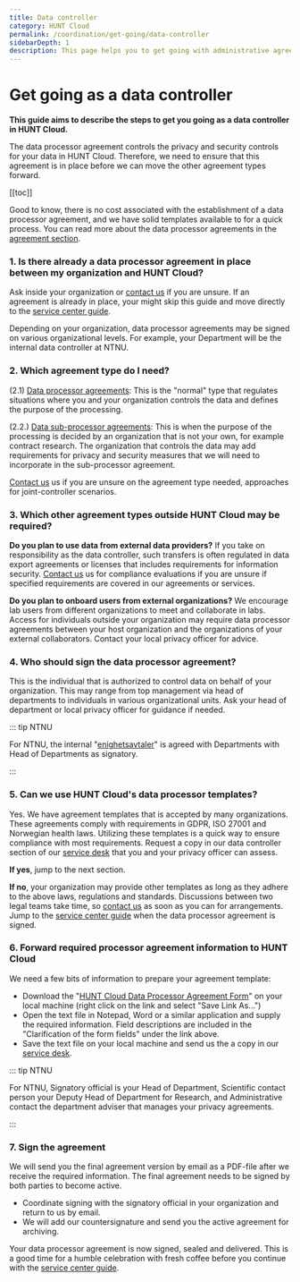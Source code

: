 ```yaml
---
title: Data controller
category: HUNT Cloud
permalink: /coordination/get-going/data-controller
sidebarDepth: 1
description: This page helps you to get going with administrative agreements in HUNT Cloud.
---
```


# Get going as a data controller

**This guide aims to describe the steps to get you going as a data controller in HUNT Cloud.**

The data processor agreement controls the privacy and security controls for your data in HUNT Cloud. Therefore, we need to ensure that this agreement is in place before we can move the other agreement types forward. 

[[toc]]

Good to know, there is no cost associated with the establishment of a data processor agreement, and we have solid templates available to for a quick process. You can read more about the data processor agreements in the [agreement section](/agreements/overview/#data-processor-agreement). 


### 1. Is there already a data processor agreement in place between my organization and HUNT Cloud?

Ask inside your organization or [contact us](/contact) if you are unsure. If an agreement is already in place, your might skip this guide and move directly to the [service center guide](/coordination/get-going/service-center).

Depending on your organization, data processor agreements may be signed on various organizational levels. For example, your Department will be the internal data controller at NTNU. 

### 2. Which agreement type do I need?

(2.1) [Data processor agreements](/agreements/overview/#data-processor-agreement): This is the "normal" type that regulates situations where you and your organization controls the data and defines the purpose of the processing.

(2.2.) [Data sub-processor agreements](/agreements/overview/#data-subprocessor-agreement): This is when the purpose of the processing is decided by an organization that is not your own, for example contract research. The organization that controls the data may add requirements for privacy and security measures that we will need to incorporate in the sub-processor agreement. 

[Contact us](/contact) us if you are unsure on the agreement type needed, approaches for joint-controller scenarios. 

### 3. Which other agreement types outside HUNT Cloud may be required?

**Do you plan to use data from external data providers?** If you take on responsibility as the data controller, such transfers is often regulated in data export agreements or licenses that includes requirements for information security. [Contact us](/contact) us for compliance evaluations if you are unsure if specified requirements are covered in our agreements or services.

**Do you plan to onboard users from external organizations?** We encourage lab users from different organizations to meet and collaborate in labs. Access for individuals outside your organization may require data processor agreements between your host organization and the organizations of your external collaborators. Contact your local privacy officer for advice.

### 4. Who should sign the data processor agreement? 

This is the individual that is authorized to control data on behalf of your organization. This may range from top management via head of departments to individuals in various organizational units. Ask your head of department or local privacy officer for guidance if needed.

::: tip NTNU

For NTNU, the internal "[enighetsavtaler](/agreements/overview/#agreements-within-ntnu)" is agreed with Departments with Head of Departments as signatory.

:::


### 5. Can we use HUNT Cloud's data processor templates?

Yes. We have agreement templates that is accepted by many organizations. These agreements comply with requirements in GDPR, ISO 27001 and Norwegian health laws. Utilizing these templates is a quick way to ensure compliance with most requirements. Request a copy in our data controller section of our [service desk](/service-desk/data-controller-orders/#new-data-processor-agreement) that you and your privacy officer can assess.

**If yes**, jump to the next section. 

**If no**, your organization may provide other templates as long as they adhere to the above laws, regulations and standards. Discussions between two legal teams take time, so [contact us](/contact) as soon as you can for arrangements. Jump to the [service center guide](/coordination/get-going/service-center) when the data processor agreement is signed.

### 6. Forward required processor agreement information to HUNT Cloud

We need a few bits of information to prepare your agreement template:
 
- Download the "[HUNT Cloud Data Processor Agreement Form](/agreements/overview/#required-information)" on your local machine (right click on the link and select "Save Link As...")
- Open the text file in Notepad, Word or a similar application and supply the required information. Field descriptions are included in the "Clarification of the form fields" under the link above. 
- Save the text file on your local machine and send us the a copy in our [service desk](/service-desk/data-controller-orders/#new-data-processor-agreement).

::: tip NTNU

For NTNU, Signatory official is your Head of Department, Scientific contact person your Deputy Head of Department for Research, and Administrative contact the department adviser that manages your privacy agreements. 

:::


### 7. Sign the agreement

We will send you the final agreement version by email as a PDF-file after we receive the required information. The final agreement needs to be signed by both parties to become active. 

- Coordinate signing with the signatory official in your organization and return to us by email. 
- We will add our countersignature and send you the active agreement for archiving. 

Your data processor agreement is now signed, sealed and delivered. This is a good time for a humble celebration with fresh coffee before you continue with the [service center guide](/coordination/get-going/service-center). 



